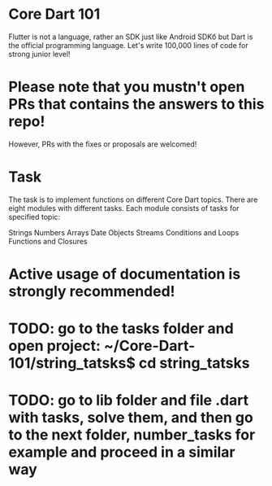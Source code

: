 # Core Dart 101
 Flutter is not a language, rather an SDK just like Android SDKб but Dart is the official programming language. Let's write 100,000 lines of code for strong junior level!

# Please note that you mustn't open PRs that contains the answers to this repo!

However, PRs with the fixes or proposals are welcomed!

# Task
The task is to implement functions on different Core Dart topics. There are eight modules with different tasks. Each module consists of tasks for specified topic:

Strings
Numbers
Arrays
Date
Objects
Streams
Conditions and Loops
Functions and Closures

# Active usage of documentation is strongly recommended!


# TODO: go to the tasks folder and open project: ~/Core-Dart-101/string_tatsks$ cd string_tatsks
# TODO: go to lib folder and file .dart with tasks, solve them, and then go to the next folder, number_tasks for example and proceed in a similar way
